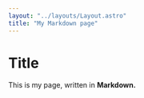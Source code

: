 ```yaml
---
layout: "../layouts/Layout.astro"
title: "My Markdown page"
---
```


# Title

This is my page, written in **Markdown.**
